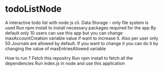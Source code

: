 # todoListNode
A interactive todo list with node js cli.
Data Storage - only file system is used
Run npm install to install necessary packages required for the app
By default only 10 users can use this app but you can change maxAccountCreation variable value if want to increase it.
Also per user only 50 Journals are allowed by default. If you want to change it you can do it by changing the value of maxEntriesAllowed variable

How to run ?
Fetch this repositry
Run npm install to fetch all the dependencies
Run index.js in node and use this application

